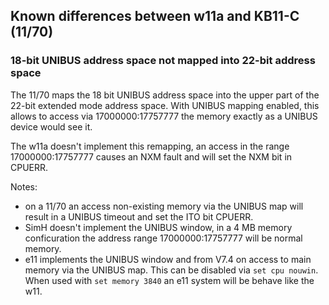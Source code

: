 ## Known differences between w11a and KB11-C (11/70)

### 18-bit UNIBUS address space not mapped into 22-bit address space

The 11/70 maps the 18 bit UNIBUS address space into the upper part of
the 22-bit extended mode address space. With UNIBUS mapping enabled, this
allows to access via 17000000:17757777 the memory exactly as a UNIBUS
device would see it.

The w11a doesn't implement this remapping, an access in the range
17000000:17757777 causes an NXM fault and will set the NXM bit in CPUERR.

Notes:
- on a 11/70 an access non-existing memory via the UNIBUS map will result
  in a UNIBUS timeout and set the ITO bit CPUERR.
- SimH doesn't implement the UNIBUS window, in a 4 MB memory conficuration
  the address range 17000000:17757777 will be normal memory.
- e11 implements the UNIBUS window and from V7.4 on access to main memory
  via the UNIBUS map. This can be disabled via `set cpu nouwin`. When used
  with `set memory 3840` an e11 system will be behave like the w11.
